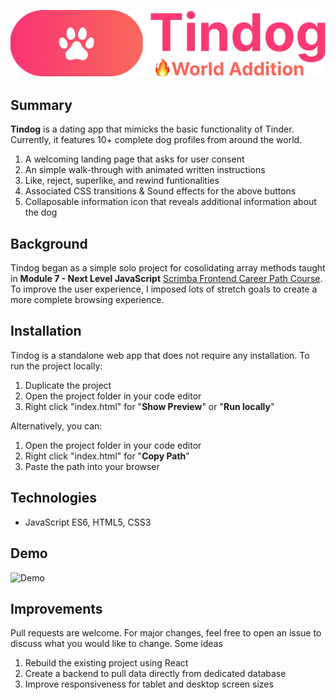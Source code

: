 
![Logo](/images/tindog-icon.png)

## Summary 
**Tindog** is a dating app that mimicks the basic functionality of Tinder.
Currently, it features 10+ complete dog profiles from around the world.
1) A welcoming landing page that asks for user consent  
2) An simple walk-through with animated written instructions
3) Like, reject, superlike, and rewind funtionalities
4) Associated CSS transitions & Sound effects for the above buttons
5) Collaposable information icon that reveals additional information about the dog 

## Background
Tindog began as a simple solo project for cosolidating array methods taught in **Module 7 - Next Level JavaScript** [Scrimba Frontend Career Path Course](https://scrimba.com/learn/frontend). To improve the user experience, I imposed lots of stretch goals to create a more complete browsing experience.

## Installation
Tindog is a standalone web app that does not require any installation. 
To run the project locally: 

1. Duplicate the project
2. Open the project folder in your code editor
3. Right click "index.html" for "**Show Preview**" or "**Run locally**"

Alternatively, you can:  
1. Open the project folder in your code editor
2. Right click "index.html" for "**Copy Path**"
3. Paste the path into your browser 


## Technologies
- JavaScript ES6, HTML5, CSS3

## Demo
 ![Demo](/images/demo.gif)
 
## Improvements
 Pull requests are welcome. For major changes, feel free to open an issue to discuss what you would like to change. Some ideas
 1. Rebuild the existing project using React
 2. Create a backend to pull data directly from dedicated database
 3. Improve responsiveness for tablet and desktop screen sizes
 



